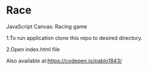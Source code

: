 # Race
JavaScript Canvas: Racing game

1.To run application clone this repo to desired directory.

2.Open index.html file

Also available at:https://codepen.io/pablo1843/